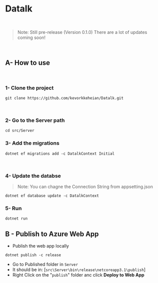 # Datalk


<br>

> Note: Still pre-release (Version 0.1.0)
    There are a lot of updates coming soon!

<br>

## A- How to use
<br>


### 1- Clone the project
```
git clone https://github.com/kevorkkeheian/Datalk.git
```

<br>

### 2- Go to the Server path
```
cd src/Server
```

### 3- Add the migrations
```
dotnet ef migrations add -c DatalkContext Initial
```

<br>

### 4- Update the databse

> Note: You can chagne the Connection String from appsetting.json

```
dotnet ef database update -c DatalkContext
```

### 5- Run

```
dotnet run
```

## B - Publish to Azure Web App

- Publish the web app locally

```
dotnet publish -c release
```

- Go to Published folder in `Server`
- It should be in: [`src\Server\bin\release\netcoreapp3.1\publish`]
- Right Click on the "`publish`" folder anc click **Deploy to Web App**
